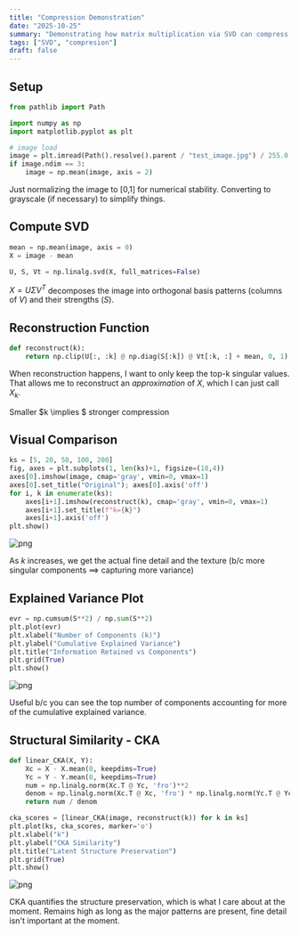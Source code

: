 ```yaml
---
title: "Compression Demonstration"
date: "2025-10-25"
summary: "Demonstrating how matrix multiplication via SVD can compress an image, and measure how much information (variance) and structure (CKA) are preserved as we reduce the number of components"
tags: ["SVD", "compresion"]
draft: false
---
```


## Setup


```python
from pathlib import Path

import numpy as np
import matplotlib.pyplot as plt

# image load
image = plt.imread(Path().resolve().parent / "test_image.jpg") / 255.0
if image.ndim == 3:
    image = np.mean(image, axis = 2)
```

Just normalizing the image to [0,1] for numerical stability. Converting to grayscale (if necessary) to simplify things.

## Compute SVD


```python
mean = np.mean(image, axis = 0)
X = image - mean

U, S, Vt = np.linalg.svd(X, full_matrices=False)
```

$X = U \Sigma V^T$ decomposes the image into orthogonal basis patterns (columns of $V$) and their strengths ($S$).

## Reconstruction Function


```python
def reconstruct(k):
    return np.clip(U[:, :k] @ np.diag(S[:k]) @ Vt[:k, :] + mean, 0, 1)
```

When reconstruction happens, I want to only keep the top-k singular values. That allows me to reconstruct an *approximation* of $X$, which I can just call $X_{k}$. 

Smaller $k \implies $ stronger compression

## Visual Comparison


```python
ks = [5, 20, 50, 100, 200]
fig, axes = plt.subplots(1, len(ks)+1, figsize=(18,4))
axes[0].imshow(image, cmap='gray', vmin=0, vmax=1)
axes[0].set_title("Original"); axes[0].axis('off')
for i, k in enumerate(ks):
    axes[i+1].imshow(reconstruct(k), cmap='gray', vmin=0, vmax=1)
    axes[i+1].set_title(f"k={k}")
    axes[i+1].axis('off')
plt.show()
```


    
![png](/posts/compression_cka/output_11_0.png)
    


As $k$ increases, we get the actual fine detail and the texture (b/c more singular components $\implies$ capturing more variance)

## Explained Variance Plot


```python
evr = np.cumsum(S**2) / np.sum(S**2)
plt.plot(evr)
plt.xlabel("Number of Components (k)")
plt.ylabel("Cumulative Explained Variance")
plt.title("Information Retained vs Components")
plt.grid(True)
plt.show()
```


    
![png](/posts/compression_cka/output_14_0.png)
    


Useful b/c you can see the top number of components accounting for more of the cumulative explained variance.

## Structural Similarity - CKA


```python
def linear_CKA(X, Y):
    Xc = X - X.mean(0, keepdims=True)
    Yc = Y - Y.mean(0, keepdims=True)
    num = np.linalg.norm(Xc.T @ Yc, 'fro')**2
    denom = np.linalg.norm(Xc.T @ Xc, 'fro') * np.linalg.norm(Yc.T @ Yc, 'fro')
    return num / denom

cka_scores = [linear_CKA(image, reconstruct(k)) for k in ks]
plt.plot(ks, cka_scores, marker='o')
plt.xlabel("k")
plt.ylabel("CKA Similarity")
plt.title("Latent Structure Preservation")
plt.grid(True)
plt.show()
```


    
![png](/posts/compression_cka/output_17_0.png)
    


CKA quantifies the structure preservation, which is what I care about at the moment. Remains high as long as the major patterns are present, fine detail isn't important at the moment.
